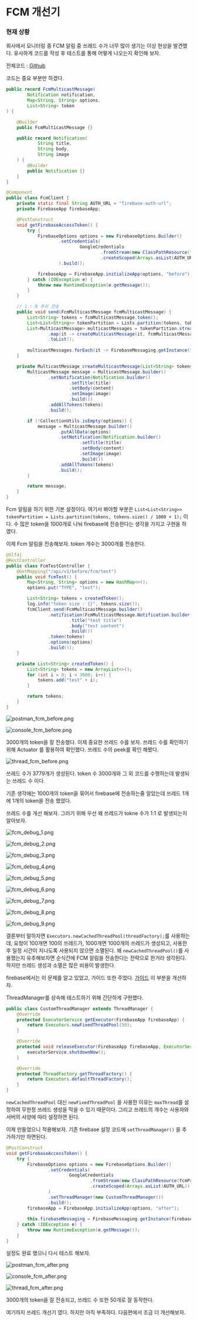 # FCM 개선기

### 현재 상황
회사에서 모니터링 중 FCM 알림 중 쓰레드 수가 너무 많이 생기는 이상 현상을 발견했다. 유사하게 코드를 작성 후 테스트를 통해 어떻게 나오는지 확인해 보자.

전체코드 : <a href='https://github.com/zzangoobrother/study-project/tree/master/fcm-project/src/main/java/com/example' target='_blank' >Github</a>

코드는 중요 부분만 하겠다.

```java
public record FcmMulticastMessage(
        Notification notification,
        Map<String, String> options,
        List<String> token
) {

    @Builder
    public FcmMulticastMessage {}

    public record Notification(
            String title,
            String body,
            String image
    ) {
        @Builder
        public Notification {}
    }
}

@Component
public class FcmClient {
    private static final String AUTH_URL = "firebase-auth-url";
    private FirebaseApp firebaseApp;

    @PostConstruct
    void getFirebaseAccessToken() {
        try {
            FirebaseOptions options = new FirebaseOptions.Builder()
                    .setCredentials(
                            GoogleCredentials
                                    .fromStream(new ClassPathResource(fcmProperties.serviceAccountFile()).getInputStream())
                                    .createScoped(Arrays.asList(AUTH_URL))
                    ).build();

            firebaseApp = FirebaseApp.initializeApp(options, "before");
        } catch (IOException e) {
            throw new RuntimeException(e.getMessage());
        }
    }

    // 1 : N 푸쉬 전송
    public void send(FcmMulticastMessage fcmMulticastMessage) {
        List<String> tokens = fcmMulticastMessage.token();
        List<List<String>> tokenPartition = Lists.partition(tokens, tokens.size() / 1000 + 1);
        List<MulticastMessage> multicastMessages = tokenPartition.stream()
                .map(it -> createMulticastMessage(it, fcmMulticastMessage.notification().title(), fcmMulticastMessage.notification().body(), fcmMulticastMessage.notification().image(), fcmMulticastMessage.options()))
                .toList();
        
        multicastMessages.forEach(it -> FirebaseMessaging.getInstance(firebaseApp).sendEachForMulticastAsync(it));
    }

    private MulticastMessage createMulticastMessage(List<String> tokens, String title, String content, String image, Map<String, String> options) {
        MulticastMessage message = MulticastMessage.builder()
                .setNotification(Notification.builder()
                        .setTitle(title)
                        .setBody(content)
                        .setImage(image)
                        .build())
                .addAllTokens(tokens)
                .build();

        if (!CollectionUtils.isEmpty(options)) {
            message = MulticastMessage.builder()
                    .putAllData(options)
                    .setNotification(Notification.builder()
                            .setTitle(title)
                            .setBody(content)
                            .setImage(image)
                            .build())
                    .addAllTokens(tokens)
                    .build();
        }

        return message;
    }
}
```

Fcm 알림을 하기 위한 기본 설정이다. 여기서 봐야할 부분은 `List<List<String>> tokenPartition = Lists.partition(tokens, tokens.size() / 1000 + 1);` 이다.
수 많은 token을 1000개로 나눠 firebase에 전송한다는 생각을 가지고 구현을 하였다.

이제 Fcm 알림을 전송해보자. token 개수는 3000개를 전송한다.

```java
@Slf4j
@RestController
public class FcmTestController {
    @GetMapping("/api/v1/before/fcm/test")
    public void fcmTest() {
        Map<String, String> options = new HashMap<>();
        options.put("TYPE", "test");

        List<String> tokens = createdToken();
        log.info("token size : {}", tokens.size());
        fcmClient.send(FcmMulticastMessage.builder()
                .notification(FcmMulticastMessage.Notification.builder()
                        .title("test title")
                        .body("test content")
                        .build())
                .token(tokens)
                .options(options)
                .build());
    }

    private List<String> createdToken() {
        List<String> tokens = new ArrayList<>();
        for (int i = 0; i < 3000; i++) {
            tokens.add("test" + i);
        }

        return tokens;
    }
}
```

![postman_fcm_before.png](img/postman_fcm_before.png)

![console_fcm_before.png](img/console_fcm_before.png)

3000개의 token을 잘 전송했다. 이제 중요한 쓰레드 수를 보자. 쓰레드 수를 확인하기 위해 Actuator 를 활용하여 확인했다. 쓰레드 수의 peek를 확인 해봤다.

![thread_fcm_before.png](img/thread_fcm_before.png)

쓰레드 수가 3779개가 생성된다. token 수 3000개와 그 외 코드를 수행하는데 발생되는 쓰레드 수 이다.

기존 생각에는 1000개의 token을 묶어서 firebase에 전송하는줄 알았는데 쓰레드 1개에 1개의 token을 전송 했었다.

쓰레드 수를 개선 해보자. 그러기 위해 우선 왜 쓰레드가 tokne 수가 1:1 로 발생되는지 알아보자.

![fcm_debug_1.png](img/fcm_debug_1.png)

![fcm_debug_2.png](img/fcm_debug_2.png)

![fcm_debug_3.png](img/fcm_debug_3.png)

![fcm_debug_4.png](img/fcm_debug_4.png)

![fcm_debug_5.png](img/fcm_debug_5.png)

![fcm_debug_6.png](img/fcm_debug_6.png)

![fcm_debug_7.png](img/fcm_debug_7.png)

![fcm_debug_8.png](img/fcm_debug_8.png)

![fcm_debug_9.png](img/fcm_debug_9.png)

결론부터 말하자면 `Executors.newCachedThreadPool(threadFactory);`를 사용하는데, 요청이 100개면 100의 쓰레드가, 1000개면 1000개의 쓰레드가 생성되고, 사용한 후 일정 시간이 지나도록 사용되지 않으면 소멸된다.
왜 `newCachedThreadPool()`를 사용했는지 유추해보자면 순식간에 FCM 알림을 전송한다는 전략으로 한거라 생각된다. 하지만 쓰레드 생성과 소멸은 많은 비용이 발생한다.

firebase에서는 이 문제를 알고 있었고, 가이드 또한 주었다. <a href='https://firebase.google.com/docs/reference/admin/java/reference/com/google/firebase/ThreadManager' target='_blank' >가이드</a> 이 부분을 개선하자.

ThreadManager를 상속해 테스트하기 위해 간단하게 구현했다.

```java
public class CustomThreadManager extends ThreadManager {
    @Override
    protected ExecutorService getExecutor(FirebaseApp firebaseApp) {
        return Executors.newFixedThreadPool(50);
    }

    @Override
    protected void releaseExecutor(FirebaseApp firebaseApp, ExecutorService executorService) {
        executorService.shutdownNow();
    }

    @Override
    protected ThreadFactory getThreadFactory() {
        return Executors.defaultThreadFactory();
    }
}
```

`newCachedThreadPool` 대신 `newFixedThreadPool` 을 사용한 이유는 `maxThread`를 설정하여 무한정 쓰레드 생성을 막을 수 있기 때문이다.
그리고 쓰레드의 개수는 사용자와 서버의 사양에 따라 설정하면 된다.

이제 만들었으니 적용해보자. 기존 firebase 설정 코드에 `setThreadManager()` 을 추가하기만 하면된다.

```java
@PostConstruct
void getFirebaseAccessToken() {
    try {
        FirebaseOptions options = new FirebaseOptions.Builder()
                .setCredentials(
                        GoogleCredentials
                                .fromStream(new ClassPathResource(fcmProperties.serviceAccountFile()).getInputStream())
                                .createScoped(Arrays.asList(AUTH_URL))
                )
                .setThreadManager(new CustomThreadManager())
                .build();
        firebaseApp = FirebaseApp.initializeApp(options, "after");
        
        this.firebaseMessaging = FirebaseMessaging.getInstance(firebaseApp);
    } catch (IOException e) {
        throw new RuntimeException(e.getMessage());
    }
}
```

설정도 완료 했으니 다시 테스트 해보자.

![postman_fcm_after.png](img/postman_fcm_after.png)

![console_fcm_after.png](img/console_fcm_after.png)

![thread_fcm_after.png](img/thread_fcm_after.png)

3000개의 token을 잘 전송되고, 쓰레드 수 또한 50개로 잘 동작한다.

여기까지 쓰레드 개선기 였다. 하지만 아직 부족하다. 다음편에서 조금 더 개선해보자.
